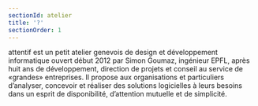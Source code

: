 ```yaml
---
sectionId: atelier
title: '?'
sectionOrder: 1
---
```


<span class="attentif">attentif</span> est un petit atelier genevois de design et développement informatique ouvert début 2012 par Simon Goumaz, ingénieur EPFL, après huit ans de développement, direction de projets et conseil au service de «grandes» entreprises. Il propose aux organisations et particuliers d’analyser, concevoir et réaliser des solutions logicielles à leurs besoins dans un esprit de disponibilité, d’attention mutuelle et de simplicité.
